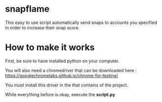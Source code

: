 # snapflame
This easy to use script automatically send snaps to accounts you specified in order to increase their snap score.

# How to make it works
First, be sure to have installed python on your computer.

You will also need a chromedriver that can be downloaded here : https://googlechromelabs.github.io/chrome-for-testing/

You must install this driver in the that contains of the project.

While everything before is okay, execute the **script.py**
